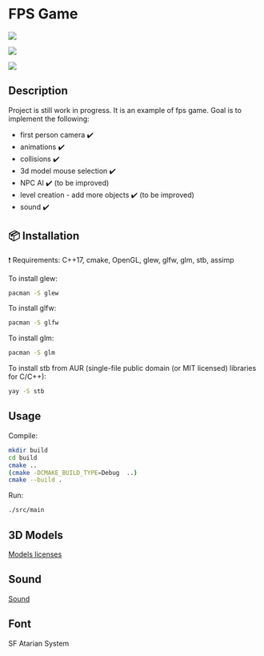 # FPS Game

![](images/1.png)

![](images/2.png)

![](images/3.png)

## Description

Project is still work in progress. It is an example of fps game. Goal is to implement the following:
- first person camera :heavy_check_mark:
- animations :heavy_check_mark:
- collisions :heavy_check_mark:
- 3d model mouse selection :heavy_check_mark:
- NPC AI :heavy_check_mark: (to be improved)
- level creation - add more objects :heavy_check_mark: (to be improved)
- sound :heavy_check_mark:

## :package: Installation

:exclamation: Requirements: C++17, cmake, OpenGL, glew, glfw, glm, stb, assimp

To install glew:

```sh
pacman -S glew

```

To install glfw:

```sh
pacman -S glfw

```

To install glm:

```sh
pacman -S glm

```

To install stb from AUR (single-file public domain (or MIT licensed) libraries for C/C++):

```sh
yay -S stb

```


## Usage

Compile:

```sh
mkdir build
cd build
cmake ..
(cmake -DCMAKE_BUILD_TYPE=Debug  ..)
cmake --build .

```

Run:

```sh
./src/main
```

## 3D Models

[Models licenses](./models_licenses.md)

## Sound

[Sound](https://www.fesliyanstudios.com/sound-effects-search.php?q=)

## Font

SF Atarian System
